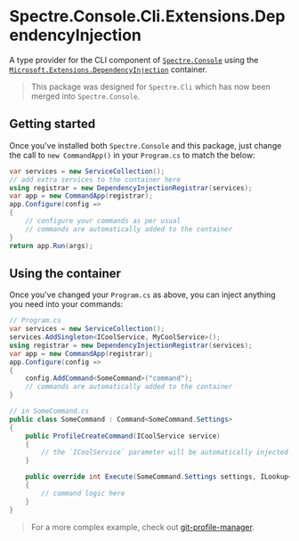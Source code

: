 # Spectre.Console.Cli.Extensions.DependencyInjection

A type provider for the CLI component of [`Spectre.Console`](https://github.com/spectresystems/spectre.console)  using the [`Microsoft.Extensions.DependencyInjection`](https://www.nuget.org/packages/Microsoft.Extensions.DependencyInjection/) container.

> This package was designed for `Spectre.Cli` which has now been merged into `Spectre.Console`.

## Getting started

Once you've installed both `Spectre.Console` and this package, just change the call to `new CommandApp()` in your `Program.cs` to match the below:

```csharp
var services = new ServiceCollection();
// add extra services to the container here
using registrar = new DependencyInjectionRegistrar(services);
var app = new CommandApp(registrar);
app.Configure(config =>
{
    // configure your commands as per usual
    // commands are automatically added to the container
}
return app.Run(args);
```

## Using the container

Once you've changed your `Program.cs` as above, you can inject anything you need into your commands:

```csharp
// Program.cs
var services = new ServiceCollection();
services.AddSingleton<ICoolService, MyCoolService>();
using registrar = new DependencyInjectionRegistrar(services);
var app = new CommandApp(registrar);
app.Configure(config =>
{
    config.AddCommand<SomeCommand>("command");
    // commands are automatically added to the container
}
```

```csharp
// in SomeCommand.cs
public class SomeCommand : Command<SomeCommand.Settings>
{
    public ProfileCreateCommand(ICoolService service)
    {
        // the `ICoolService` parameter will be automatically injected with an instance of `MyCoolService`
    }

    public override int Execute(SomeCommand.Settings settings, ILookup<string, string> unmapped)
    {
        // command logic here
    }
}
```

> For a more complex example, check out [git-profile-manager](https://github.com/agc93/git-profile-manager).
